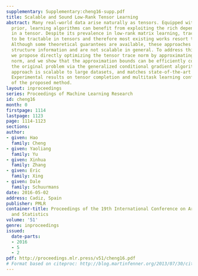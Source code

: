 ```yaml
---
supplementary: Supplementary:cheng16-supp.pdf
title: Scalable and Sound Low-Rank Tensor Learning
abstract: Many real-world data arise naturally as tensors. Equipped with a low rank
  prior, learning algorithms can benefit from exploiting the rich dependency encoded
  in a tensor. Despite its prevalence in low-rank matrix learning, trace norm ceases
  to be tractable in tensors and therefore most existing works resort to matrix unfolding.
  Although some theoretical guarantees are available, these approaches may lose valuable
  structure information and are not scalable in general. To address this problem,
  we propose directly optimizing the tensor trace norm by approximating its dual spectral
  norm, and we show that the approximation bounds can be efficiently converted to
  the original problem via the generalized conditional gradient algorithm. The resulting
  approach is scalable to large datasets, and matches state-of-the-art recovery guarantees.
  Experimental results on tensor completion and multitask learning confirm the superiority
  of the proposed method.
layout: inproceedings
series: Proceedings of Machine Learning Research
id: cheng16
month: 0
firstpage: 1114
lastpage: 1123
page: 1114-1123
sections: 
author:
- given: Hao
  family: Cheng
- given: Yaoliang
  family: Yu
- given: Xinhua
  family: Zhang
- given: Eric
  family: Xing
- given: Dale
  family: Schuurmans
date: 2016-05-02
address: Cadiz, Spain
publisher: PMLR
container-title: Proceedings of the 19th International Conference on Artificial Intelligence
  and Statistics
volume: '51'
genre: inproceedings
issued:
  date-parts:
  - 2016
  - 5
  - 2
pdf: http://proceedings.mlr.press/v51/cheng16.pdf
# Format based on citeproc: http://blog.martinfenner.org/2013/07/30/citeproc-yaml-for-bibliographies/
---
```

